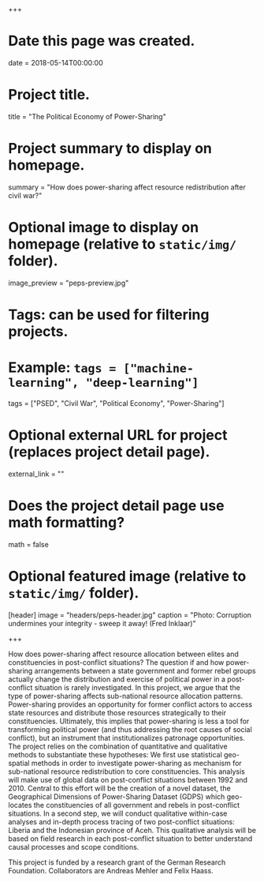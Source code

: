 +++
# Date this page was created.
date = 2018-05-14T00:00:00

# Project title.
title = "The Political Economy of Power-Sharing"

# Project summary to display on homepage.
summary = "How does power-sharing affect resource redistribution after civil war?"

# Optional image to display on homepage (relative to `static/img/` folder).
image_preview = "peps-preview.jpg"

# Tags: can be used for filtering projects.
# Example: `tags = ["machine-learning", "deep-learning"]`
tags = ["PSED", "Civil War", "Political Economy", "Power-Sharing"]

# Optional external URL for project (replaces project detail page).
external_link = ""

# Does the project detail page use math formatting?
math = false

# Optional featured image (relative to `static/img/` folder).
[header]
image = "headers/peps-header.jpg"
caption = "Photo: Corruption undermines your integrity - sweep it away! (Fred Inklaar)"

+++

How does power-sharing affect resource allocation between elites and constituencies in post-conflict situations? The question if and how power-sharing arrangements between a state government and former rebel groups actually change the distribution and exercise of political power in a post-conflict situation is rarely investigated. In this project, we argue that the type of power-sharing affects sub-national resource allocation patterns. Power-sharing provides an opportunity for former conflict actors to access state resources and distribute those resources strategically to their constituencies. Ultimately, this implies that power-sharing is less a tool for transforming political power (and thus addressing the root causes of social conflict), but an instrument that institutionalizes patronage opportunities. The project relies on the combination of quantitative and qualitative methods to substantiate these hypotheses: We first use statistical geo-spatial methods in order to investigate power-sharing as mechanism for sub-national resource redistribution to core constituencies. This analysis will make use of global data on post-conflict situations between 1992 and 2010. Central to this effort will be the creation of a novel dataset, the Geographical Dimensions of Power-Sharing Dataset (GDPS) which geo-locates the constituencies of all government and rebels in post-conflict situations. In a second step, we will conduct qualitative within-case analyses and in-depth process tracing of two post-conflict situations: Liberia and the Indonesian province of Aceh. This qualitative analysis will be based on field research in each post-conflict situation to better understand causal processes and scope conditions.

This project is funded by a research grant of the German Research Foundation. Collaborators are Andreas Mehler and Felix Haass.
